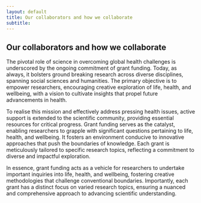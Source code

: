 ```yaml
---
layout: default
title: Our collaborators and how we collaborate
subtitle: 
---
```


## Our collaborators and how we collaborate
 
The pivotal role of science in overcoming global health challenges is underscored by the ongoing commitment of grant funding. Today, as always, it bolsters ground breaking research across diverse disciplines, spanning social sciences and humanities. The primary objective is to empower researchers, encouraging creative exploration of life, health, and wellbeing, with a vision to cultivate insights that propel future advancements in health.
 
To realise this mission and effectively address pressing health issues, active support is extended to the scientific community, providing essential resources for critical progress. Grant funding serves as the catalyst, enabling researchers to grapple with significant questions pertaining to life, health, and wellbeing. It fosters an environment conducive to innovative approaches that push the boundaries of knowledge. Each grant is meticulously tailored to specific research topics, reflecting a commitment to diverse and impactful exploration.
 
In essence, grant funding acts as a vehicle for researchers to undertake important inquiries into life, health, and wellbeing, fostering creative methodologies that challenge conventional boundaries. Importantly, each grant has a distinct focus on varied research topics, ensuring a nuanced and comprehensive approach to advancing scientific understanding.
 